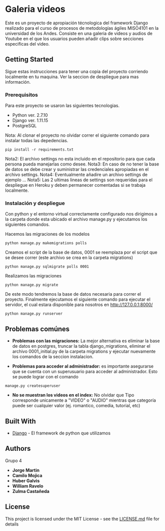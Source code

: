 # Galeria videos

Este es un proyecto de apropiación técnologica del framework Django realizado para el curso de procesos de metodologías ágiles MISO4101 en la universidad de los Andes. Consiste en una galeria de videos y audios de Youtube en el que los usuarios pueden añadir clips sobre secciones especificas del video.

## Getting Started

Sigue estas instrucciones para tener una copia del proyecto corriendo localmente en tu maquina. Ver la seccion de despliegue para mas información.

### Prerequisitos

Para este proyecto se usaron las siguientes tecnologias.
* Python ver. 2.7.10
* Django ver. 1.11.15
* PostgreSQL

Nota: Al clonar el proyecto no olvidar correr el siguiente comando para instalar todas las depedencias.
```
pip install -r requirements.txt
```
Nota2: El archivo settings no esta incluido en el repositorio para que cada persona pueda manejarlas como desee.
Nota3: En caso de no tener la base de datos se debe crear y suministrar las credenciales apropiadas en el archivo settings. 
Nota4: Eventualmente añadire un archivo settings de ejemplo ...
Nota5: Las 2 ultimas lineas de settings son requeridas para el despliegue en Heroku y deben permanecer comentadas si se trabaja localmente. 

### Instalación y despliegue

Con python y el entorno virtual correctamente configurado nos dirigimos a la carpeta donde esta ubicado el archivo manage.py y ejecutamos los siguientes comandos.

Hacemos las migraciones de los modelos

```
python manage.py makemigrations polls
```
Creamos el script de la base de datos, 0001 se reemplaza por el script que se desee correr (este archivo se crea en la carpeta migrations)
```
python manage.py sqlmigrate polls 0001
```
Realizamos las migraciones

```
python manage.py migrate 
```
De este modo tendremos la base de datos necesaria para correr el proyecto. Finalmente ejecutamos el siguiente comando para ejecutar el servidor, el cual estara disponible para nosotros en http://127.0.0.1:8000/
```
python manage.py runserver 
```

## Problemas comúnes

* **Problemas con las migraciones:** La mejor alternativa es eliminar la base de datos en postgres, truncar la tabla django_migrations, eliminar el archivo 0001_initial.py de la carpeta migrations y ejecutar nuevamente los comandos de la seccion instalacion.

* **Problemas para acceder al administrador:** es importante asegurarse que se cuenta con un superusuario para acceder al administrador. Esto se puede lograr con el comando 
```
manage.py createsuperuser
```
* **No se muestran los videos en el index:** No olvidar que Tipo corresponde unicamente a "VIDEO" o "AUDIO" mientras que categoría puede ser cualquier valor (ej. romantico, comedia, tutorial, etc) 



## Built With

* [Django](https://www.djangoproject.com/) - El framework de python que utilizamos

## Authors
Grupo 4
* **Jorge Martin** 
* **Camilo Mojica**
* **Huber Galvis**
* **William Ravelo**
* **Zulma Castañeda**

## License

This project is licensed under the MIT License - see the [LICENSE.md](LICENSE.md) file for details
